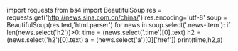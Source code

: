 import requests
from bs4 import BeautifulSoup
res = requests.get('http://news.sina.com.cn/china/')
res.encoding='utf-8'
soup = BeautifulSoup(res.text,'html.parser')
for news in soup.select('.news-item'):
    if len(news.select('h2'))>0:
        time = (news.select('.time')[0].text)
        h2 = (news.select('h2')[0].text)
        a = (news.select('a')[0]['href'])
        print(time,h2,a)
